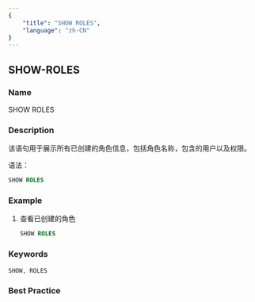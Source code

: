 ```yaml
---
{
    "title": "SHOW ROLES",
    "language": "zh-CN"
}
---
```


<!--
Licensed to the Apache Software Foundation (ASF) under one
or more contributor license agreements.  See the NOTICE file
distributed with this work for additional information
regarding copyright ownership.  The ASF licenses this file
to you under the Apache License, Version 2.0 (the
"License"); you may not use this file except in compliance
with the License.  You may obtain a copy of the License at

  http://www.apache.org/licenses/LICENSE-2.0

Unless required by applicable law or agreed to in writing,
software distributed under the License is distributed on an
"AS IS" BASIS, WITHOUT WARRANTIES OR CONDITIONS OF ANY
KIND, either express or implied.  See the License for the
specific language governing permissions and limitations
under the License.
-->

## SHOW-ROLES

### Name

SHOW ROLES

### Description

该语句用于展示所有已创建的角色信息，包括角色名称，包含的用户以及权限。

语法：

```sql
SHOW ROLES
```

### Example

1. 查看已创建的角色

   ```sql
   SHOW ROLES
   ```

### Keywords

    SHOW, ROLES

### Best Practice

